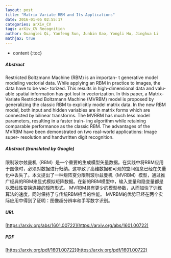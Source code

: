 ```yaml
---
layout: post
title: "Matrix Variate RBM and Its Applications"
date: 2016-01-05 02:55:17
categories: arXiv_CV
tags: arXiv_CV Recognition
author: Guanglei Qi, Yanfeng Sun, Junbin Gao, Yongli Hu, Jinghua Li
mathjax: true
---
```


* content
{:toc}

##### Abstract
Restricted Boltzmann Machine (RBM) is an importan- t generative model modeling vectorial data. While applying an RBM in practice to images, the data have to be vec- torized. This results in high-dimensional data and valu- able spatial information has got lost in vectorization. In this paper, a Matrix-Variate Restricted Boltzmann Machine (MVRBM) model is proposed by generalizing the classic RBM to explicitly model matrix data. In the new RBM model, both input and hidden variables are in matrix forms which are connected by bilinear transforms. The MVRBM has much less model parameters, resulting in a faster train- ing algorithm while retaining comparable performance as the classic RBM. The advantages of the MVRBM have been demonstrated on two real-world applications: Image super- resolution and handwritten digit recognition.

##### Abstract (translated by Google)
限制玻尔兹曼机（RBM）是一个重要的生成模型矢量数据。在实践中将RBM应用于图像时，必须对数据进行归纳。这导致了高维数据和可观的空间信息已经在矢量化中丢失了。本文提出了一种矩阵变分限制玻尔兹曼机（MVRBM）模型，通过推广经典的RBM来显式模拟矩阵数据。在新的RBM模型中，输入变量和隐变量都是以双线性变换连接的矩阵形式。 MVRBM具有更少的模型参数，从而加快了训练算法的速度，同时保持了与传统RBM相当的性能。 MVRBM的优势已经在两个实际应用中得到了证明：图像超分辨率和手写数字识别。

##### URL
[https://arxiv.org/abs/1601.00722](https://arxiv.org/abs/1601.00722)

##### PDF
[https://arxiv.org/pdf/1601.00722](https://arxiv.org/pdf/1601.00722)

